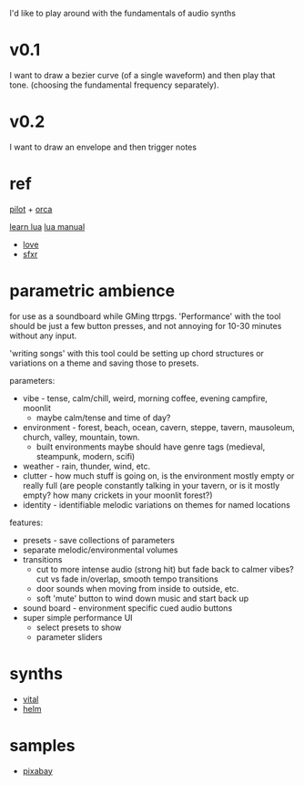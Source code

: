 I'd like to play around with the fundamentals of audio synths

# v0.1
I want to draw a bezier curve (of a single waveform)
and then play that tone. (choosing the fundamental frequency separately).

# v0.2
I want to draw an envelope and then trigger notes

# ref
[pilot](https://github.com/hundredrabbits/pilot) + [orca](https://github.com/hundredrabbits/Orca)

[learn lua](https://learnxinyminutes.com/docs/lua/)
[lua manual](https://www.lua.org/manual/5.4/manual.html)
* [love](https://love2d.org/)
* [sfxr](http://nucular.github.io/sfxrlua/)

# parametric ambience
for use as a soundboard while GMing ttrpgs.
'Performance' with the tool should be just a few button presses, and not annoying for 10-30 minutes without any input.

'writing songs' with this tool could be setting up chord structures or variations on a theme and saving those to presets.

parameters:
* vibe - tense, calm/chill, weird, morning coffee, evening campfire, moonlit
    * maybe calm/tense and time of day?
* environment - forest, beach, ocean, cavern, steppe, tavern, mausoleum, church, valley, mountain, town.
    * built environments maybe should have genre tags (medieval, steampunk, modern, scifi)
* weather - rain, thunder, wind, etc.
* clutter - how much stuff is going on, is the environment mostly empty or really full (are people constantly talking in your tavern, or is it mostly empty? how many crickets in your moonlit forest?)
* identity - identifiable melodic variations on themes for named locations

features:
* presets - save collections of parameters
* separate melodic/environmental volumes
* transitions
    * cut to more intense audio (strong hit) but fade back to calmer vibes? cut vs fade in/overlap, smooth tempo transitions
    * door sounds when moving from inside to outside, etc.
    * soft 'mute' button to wind down music and start back up
* sound board - environment specific cued audio buttons
* super simple performance UI
    * select presets to show
    * parameter sliders



# synths
* [vital](https://vital.audio/)
* [helm](https://tytel.org/helm/)
# samples
* [pixabay](https://pixabay.com/sound-effects/search/ambient/)
